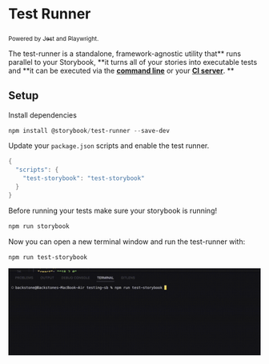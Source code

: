 # Test Runner

<sub>Powered by </sub>[<sub>Jest</sub>](https://jestjs.io/)<sub> and </sub>[<sub>Playwright</sub>](https://playwright.dev/)<sub>.</sub>

The test-runner is a standalone, framework-agnostic utility that** runs parallel to your Storybook, **it turns all of your stories into executable tests and **it can be executed via the **[**command line**](https://storybook.js.org/docs/react/writing-tests/test-runner#cli-options)** or your **[**CI server**](https://storybook.js.org/docs/react/writing-tests/test-runner#set-up-ci-to-run-tests)**. **

## Setup

Install dependencies

```powershell 
npm install @storybook/test-runner --save-dev
```

Update your `package.json` scripts and enable the test runner.

```powershell 
{
  "scripts": {
    "test-storybook": "test-storybook"
  }
}
```

Before running your tests make sure your storybook is running! 

```powershell 
npm run storybook
```

Now you can open a new terminal window and run the test-runner with:

```powershell 
npm run test-storybook
```

![Screen-Recording-2023-06-15-at-13.05.31.gif](./attachments/Screen-Recording-2023-06-15-at-13.05.31.gif)

